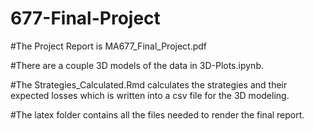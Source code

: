 # 677-Final-Project

#The Project Report is MA677_Final_Project.pdf

#There are a couple 3D models of the data in 3D-Plots.ipynb.

#The Strategies_Calculated.Rmd calculates the strategies and their expected losses which is written into a csv file for the 3D modeling. 

#The latex folder contains all the files needed to render the final report. 
